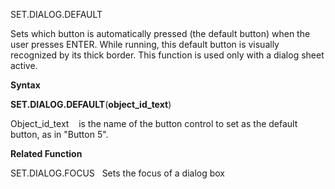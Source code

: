 SET.DIALOG.DEFAULT

Sets which button is automatically pressed (the default button) when the
user presses ENTER. While running, this default button is visually
recognized by its thick border. This function is used only with a dialog
sheet active.

**Syntax**

**SET.DIALOG.DEFAULT**(**object\_id\_text**)

Object\_id\_text    is the name of the button control to set as the
default button, as in "Button 5".

**Related Function**

SET.DIALOG.FOCUS   Sets the focus of a dialog box


